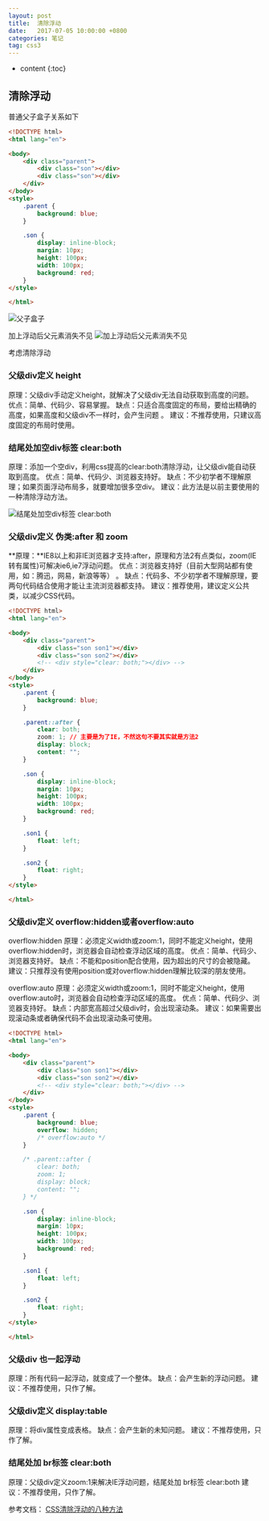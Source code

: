 ```yaml
---
layout: post
title:  清除浮动
date:   2017-07-05 10:00:00 +0800
categories: 笔记
tag: css3
---
```

* content
{:toc}

## 清除浮动

普通父子盒子关系如下

```html
<!DOCTYPE html>
<html lang="en">

<body>
    <div class="parent">
        <div class="son"></div>
        <div class="son"></div>
    </div>
</body>
<style>
    .parent {
        background: blue;
    }

    .son {
        display: inline-block;
        margin: 10px;
        height: 100px;
        width: 100px;
        background: red;
    }
</style>

</html>
```

![父子盒子](/styles/images/2021/父子盒子.png)

加上浮动后父元素消失不见
![加上浮动后父元素消失不见](/styles/images/2021/2021-06-03-18-04-57.png)

考虑清除浮动

### 父级div定义 height

原理：父级div手动定义height，就解决了父级div无法自动获取到高度的问题。
优点：简单、代码少、容易掌握。
缺点：只适合高度固定的布局，要给出精确的高度，如果高度和父级div不一样时，会产生问题 。
建议：不推荐使用，只建议高度固定的布局时使用。

### 结尾处加空div标签 clear:both

原理：添加一个空div，利用css提高的clear:both清除浮动，让父级div能自动获取到高度。
优点：简单、代码少、浏览器支持好。
缺点：不少初学者不理解原理；如果页面浮动布局多，就要增加很多空div。
建议：此方法是以前主要使用的一种清除浮动方法。

![结尾处加空div标签 clear:both](/styles/images/2021/clearboth.png)

### 父级div定义 伪类:after 和 zoom

**原理：**IE8以上和非IE浏览器才支持:after，原理和方法2有点类似，zoom(IE转有属性)可解决ie6,ie7浮动问题。
优点：浏览器支持好（目前大型网站都有使用，如：腾迅，网易，新浪等等） 。
缺点：代码多、不少初学者不理解原理，要两句代码结合使用才能让主流浏览器都支持。
建议：推荐使用，建议定义公共类，以减少CSS代码。

```html
<!DOCTYPE html>
<html lang="en">

<body>
    <div class="parent">
        <div class="son son1"></div>
        <div class="son son2"></div>
        <!-- <div style="clear: both;"></div> -->
    </div>
</body>
<style>
    .parent {
        background: blue;
    }

    .parent::after {
        clear: both;
        zoom: 1; // 主要是为了IE，不然这句不要其实就是方法2
        display: block;
        content: "";
    }

    .son {
        display: inline-block;
        margin: 10px;
        height: 100px;
        width: 100px;
        background: red;
    }

    .son1 {
        float: left;
    }

    .son2 {
        float: right;
    }
</style>

</html>
```

### 父级div定义 overflow:hidden或者overflow:auto

overflow:hidden
原理：必须定义width或zoom:1，同时不能定义height，使用overflow:hidden时，浏览器会自动检查浮动区域的高度。
优点：简单、代码少、浏览器支持好。
缺点：不能和position配合使用，因为超出的尺寸的会被隐藏。
建议：只推荐没有使用position或对overflow:hidden理解比较深的朋友使用。

overflow:auto
原理：必须定义width或zoom:1，同时不能定义height，使用overflow:auto时，浏览器会自动检查浮动区域的高度。
优点：简单、代码少、浏览器支持好。
缺点：内部宽高超过父级div时，会出现滚动条。
建议：如果需要出现滚动条或者确保代码不会出现滚动条可使用。

```html
<!DOCTYPE html>
<html lang="en">

<body>
    <div class="parent">
        <div class="son son1"></div>
        <div class="son son2"></div>
        <!-- <div style="clear: both;"></div> -->
    </div>
</body>
<style>
    .parent {
        background: blue;
        overflow: hidden;
        /* overflow:auto */
    }

    /* .parent::after {
        clear: both;
        zoom: 1;
        display: block;
        content: "";
    } */

    .son {
        display: inline-block;
        margin: 10px;
        height: 100px;
        width: 100px;
        background: red;
    }

    .son1 {
        float: left;
    }

    .son2 {
        float: right;
    }
</style>

</html>
```

### 父级div 也一起浮动

原理：所有代码一起浮动，就变成了一个整体。
缺点：会产生新的浮动问题。
建议：不推荐使用，只作了解。

### 父级div定义 display:table

原理：将div属性变成表格。
缺点：会产生新的未知问题。
建议：不推荐使用，只作了解。

### 结尾处加 br标签 clear:both

原理：父级div定义zoom:1来解决IE浮动问题，结尾处加 br标签 clear:both
建议：不推荐使用，只作了解。

参考文档：
[CSS清除浮动的八种方法](https://blog.csdn.net/weixin_38840741/article/details/79971552)
